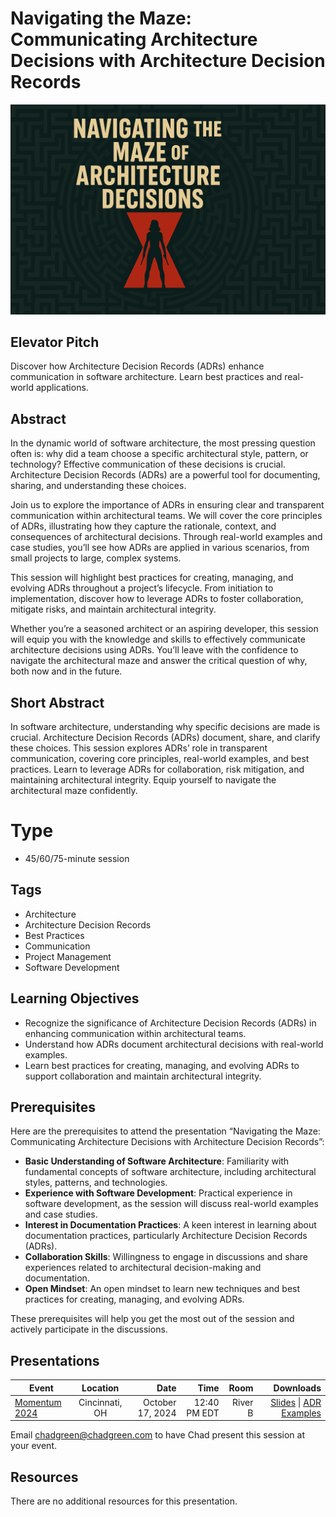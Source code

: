 # Navigating the Maze: Communicating Architecture Decisions with Architecture Decision Records

![Navigating the Maze: Communicating Architecture Decisions with Architecture Decision Records](thumbnail.jpg)

## Elevator Pitch
Discover how Architecture Decision Records (ADRs) enhance communication in software architecture. Learn best practices and real-world applications.

## Abstract
In the dynamic world of software architecture, the most pressing question often is: why did a team choose a specific architectural style, pattern, or technology? Effective communication of these decisions is crucial. Architecture Decision Records (ADRs) are a powerful tool for documenting, sharing, and understanding these choices.

Join us to explore the importance of ADRs in ensuring clear and transparent communication within architectural teams. We will cover the core principles of ADRs, illustrating how they capture the rationale, context, and consequences of architectural decisions. Through real-world examples and case studies, you’ll see how ADRs are applied in various scenarios, from small projects to large, complex systems.

This session will highlight best practices for creating, managing, and evolving ADRs throughout a project’s lifecycle. From initiation to implementation, discover how to leverage ADRs to foster collaboration, mitigate risks, and maintain architectural integrity.

Whether you’re a seasoned architect or an aspiring developer, this session will equip you with the knowledge and skills to effectively communicate architecture decisions using ADRs. You’ll leave with the confidence to navigate the architectural maze and answer the critical question of why, both now and in the future.

## Short Abstract

In software architecture, understanding why specific decisions are made is crucial. Architecture Decision Records (ADRs) document, share, and clarify these choices. This session explores ADRs’ role in transparent communication, covering core principles, real-world examples, and best practices. Learn to leverage ADRs for collaboration, risk mitigation, and maintaining architectural integrity. Equip yourself to navigate the architectural maze confidently.

# Type
- 45/60/75-minute session

## Tags
- Architecture
- Architecture Decision Records
- Best Practices
- Communication
- Project Management
- Software Development

## Learning Objectives
- Recognize the significance of Architecture Decision Records (ADRs) in enhancing communication within architectural teams.
- Understand how ADRs document architectural decisions with real-world examples.
- Learn best practices for creating, managing, and evolving ADRs to support collaboration and maintain architectural integrity.

## Prerequisites
Here are the prerequisites to attend the presentation “Navigating the Maze: Communicating Architecture Decisions with Architecture Decision Records”:

- **Basic Understanding of Software Architecture**: Familiarity with fundamental concepts of software architecture, including architectural styles, patterns, and technologies.
- **Experience with Software Development**: Practical experience in software development, as the session will discuss real-world examples and case studies.
- **Interest in Documentation Practices**: A keen interest in learning about documentation practices, particularly Architecture Decision Records (ADRs).
- **Collaboration Skills**: Willingness to engage in discussions and share experiences related to architectural decision-making and documentation.
- **Open Mindset**: An open mindset to learn new techniques and best practices for creating, managing, and evolving ADRs.

These prerequisites will help you get the most out of the session and actively participate in the discussions.

## Presentations

| Event | Location | Date | Time | Room | Downloads |
|-------|:--------:|-----:|-----:|-----:|----------:|
| [Momentum 2024](https://momentumdevcon.com/) | Cincinnati, OH | October 17, 2024 | 12:40 PM EDT | River B | [Slides](Presentations\NavigatingTheMaze-Momentum2024.pdf) \| [ADR Examples](Demos\readme.md) |

Email [chadgreen@chadgreen.com](mailto:chadgreen@chadgreen.com?subject=Presentation%20Request:%20Navigating%20the%20Maze) to have Chad present this session at your event.

## Resources

There are no additional resources for this presentation.
